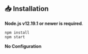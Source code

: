 
## 📥 Installation

**Node.js v12.19.1 or newer is required**.

```
npm install
npm start
```

**No Configuration**
